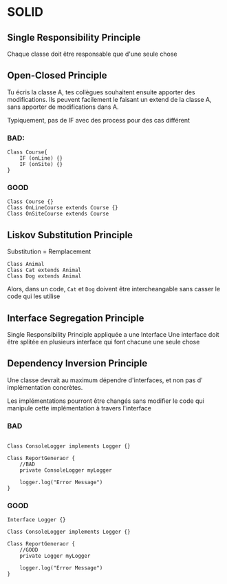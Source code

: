 # SOLID

## Single Responsibility Principle
Chaque classe doit être responsable que d'une seule chose

## Open-Closed Principle
Tu écris la classe A, tes collègues souhaitent ensuite apporter des modifications.
Ils peuvent facilement le faisant un extend de la classe A, sans apporter de modifications dans A.

Typiquement, pas de IF avec des process pour des cas différent

### BAD:
```
Class Course{
    IF (onLine) {}
    IF (onSite) {}
} 
```

### GOOD
```
Class Course {}
Class OnLineCourse extends Course {}
Class OnSiteCourse extends Course
```

## Liskov Substitution Principle

Substitution = Remplacement

```
Class Animal
Class Cat extends Animal
Class Dog extends Animal
```

Alors, dans un code, `Cat` et `Dog` doivent être intercheangable sans casser le code qui les utilise

## Interface Segregation Principle

Single Responsibility Principle appliquée a une Interface
Une interface doit être splitée en plusieurs interface qui font chacune une seule chose

## Dependency Inversion Principle

Une classe devrait au maximum dépendre d'interfaces, et non pas d' implémentation concrètes. 

Les implémentations pourront être changés sans modifier le code qui manipule cette implémentation à travers l'interface

### BAD

```

Class ConsoleLogger implements Logger {}

Class ReportGeneraor {
    //BAD
    private ConsoleLogger myLogger

    logger.log("Error Message")
}
```

### GOOD
```
Interface Logger {}

Class ConsoleLogger implements Logger {}

Class ReportGeneraor {
    //GOOD
    private Logger myLogger

    logger.log("Error Message")
}
```